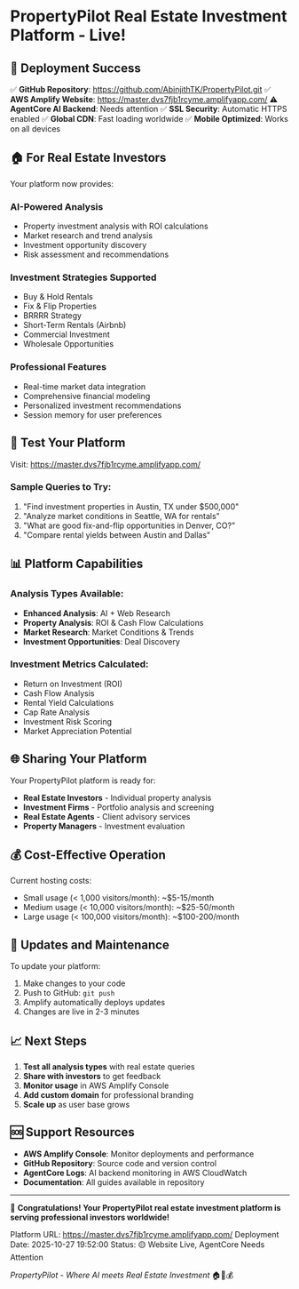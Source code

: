 
# PropertyPilot Real Estate Investment Platform - Live!

## 🎉 Deployment Success

✅ **GitHub Repository**: https://github.com/AbinjithTK/PropertyPilot.git
✅ **AWS Amplify Website**: https://master.dvs7fjb1rcyme.amplifyapp.com/
⚠️ **AgentCore AI Backend**: Needs attention
✅ **SSL Security**: Automatic HTTPS enabled
✅ **Global CDN**: Fast loading worldwide
✅ **Mobile Optimized**: Works on all devices

## 🏠 For Real Estate Investors

Your platform now provides:

### **AI-Powered Analysis**
- Property investment analysis with ROI calculations
- Market research and trend analysis
- Investment opportunity discovery
- Risk assessment and recommendations

### **Investment Strategies Supported**
- Buy & Hold Rentals
- Fix & Flip Properties
- BRRRR Strategy
- Short-Term Rentals (Airbnb)
- Commercial Investment
- Wholesale Opportunities

### **Professional Features**
- Real-time market data integration
- Comprehensive financial modeling
- Personalized investment recommendations
- Session memory for user preferences

## 🎯 Test Your Platform

Visit: https://master.dvs7fjb1rcyme.amplifyapp.com/

### **Sample Queries to Try:**
1. "Find investment properties in Austin, TX under $500,000"
2. "Analyze market conditions in Seattle, WA for rentals"
3. "What are good fix-and-flip opportunities in Denver, CO?"
4. "Compare rental yields between Austin and Dallas"

## 📊 Platform Capabilities

### **Analysis Types Available:**
- **Enhanced Analysis**: AI + Web Research
- **Property Analysis**: ROI & Cash Flow Calculations
- **Market Research**: Market Conditions & Trends
- **Investment Opportunities**: Deal Discovery

### **Investment Metrics Calculated:**
- Return on Investment (ROI)
- Cash Flow Analysis
- Rental Yield Calculations
- Cap Rate Analysis
- Investment Risk Scoring
- Market Appreciation Potential

## 🌐 Sharing Your Platform

Your PropertyPilot platform is ready for:
- **Real Estate Investors** - Individual property analysis
- **Investment Firms** - Portfolio analysis and screening
- **Real Estate Agents** - Client advisory services
- **Property Managers** - Investment evaluation

## 💰 Cost-Effective Operation

Current hosting costs:
- Small usage (< 1,000 visitors/month): ~$5-15/month
- Medium usage (< 10,000 visitors/month): ~$25-50/month
- Large usage (< 100,000 visitors/month): ~$100-200/month

## 🔄 Updates and Maintenance

To update your platform:
1. Make changes to your code
2. Push to GitHub: `git push`
3. Amplify automatically deploys updates
4. Changes are live in 2-3 minutes

## 📈 Next Steps

1. **Test all analysis types** with real estate queries
2. **Share with investors** to get feedback
3. **Monitor usage** in AWS Amplify Console
4. **Add custom domain** for professional branding
5. **Scale up** as user base grows

## 🆘 Support Resources

- **AWS Amplify Console**: Monitor deployments and performance
- **GitHub Repository**: Source code and version control
- **AgentCore Logs**: AI backend monitoring in AWS CloudWatch
- **Documentation**: All guides available in repository

---

🎉 **Congratulations! Your PropertyPilot real estate investment platform is serving professional investors worldwide!**

Platform URL: https://master.dvs7fjb1rcyme.amplifyapp.com/
Deployment Date: 2025-10-27 19:52:00
Status: 🟡 Website Live, AgentCore Needs Attention

*PropertyPilot - Where AI meets Real Estate Investment* 🏠🤖💰
